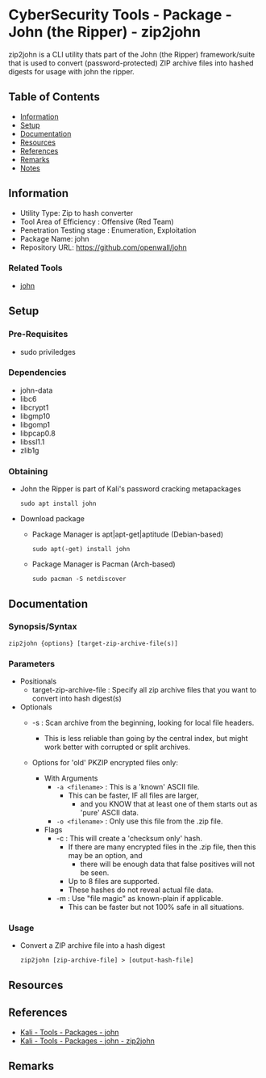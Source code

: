 # CyberSecurity Tools - Package - John (the Ripper) - zip2john

zip2john is a CLI utility thats part of the John (the Ripper) framework/suite that is used 
to convert (password-protected) ZIP archive files into hashed digests 
for usage with john the ripper.

## Table of Contents
- [Information](#information)
- [Setup](#setup)
- [Documentation](#documentation)
- [Resources](#resources)
- [References](#references)
- [Remarks](#remarks)
- [Notes](#notes)

## Information
+ Utility Type: Zip to hash converter
+ Tool Area of Efficiency : Offensive (Red Team)
+ Penetration Testing stage : Enumeration, Exploitation
+ Package Name: john
+ Repository URL: https://github.com/openwall/john

### Related Tools
+ [john](john-the-ripper.md)

## Setup

### Pre-Requisites
+ sudo priviledges

### Dependencies
+ john-data
+ libc6
+ libcrypt1
+ libgmp10
+ libgomp1
+ libpcap0.8
+ libssl1.1
+ zlib1g

### Obtaining
- John the Ripper is part of Kali's password cracking metapackages
	```console
	sudo apt install john
	```

- Download package
    - Package Manager is apt|apt-get|aptitude (Debian-based)
        ```console
        sudo apt(-get) install john
        ```
    - Package Manager is Pacman (Arch-based)
        ```console
        sudo pacman -S netdiscover
        ```

## Documentation
### Synopsis/Syntax
```console
zip2john {options} [target-zip-archive-file(s)]
```

### Parameters
- Positionals
    + target-zip-archive-file : Specify all zip archive files that you want to convert into hash digest(s)
- Optionals
    - -s : Scan archive from the beginning, looking for local file headers. 
        + This is less reliable than going by the central index, but might work better with corrupted or split archives.

    - Options for 'old' PKZIP encrypted files only:
        - With Arguments
            - `-a <filename>` : This is a 'known' ASCII file. 
                - This can be faster, IF all files are larger, 
                    + and you KNOW that at least one of them starts out as 'pure' ASCII data.
            - `-o <filename>` : Only use this file from the .zip file.
        - Flags
            - -c : This will create a 'checksum only' hash.  
                - If there are many encrypted files in the .zip file, then this may be an option, and 
                    + there will be enough data that false positives will not be seen.  
                + Up to 8 files are supported. 
                + These hashes do not reveal actual file data.
            - -m : Use "file magic" as known-plain if applicable. 
                + This can be faster but not 100% safe in all situations.

### Usage
- Convert a ZIP archive file into a hash digest
    ```console
    zip2john [zip-archive-file] > [output-hash-file]
    ```

## Resources

## References
+ [Kali - Tools - Packages - john](https://www.kali.org/tools/john)
+ [Kali - Tools - Packages - john - zip2john](https://www.kali.org/tools/john/#zip2john)

## Remarks

